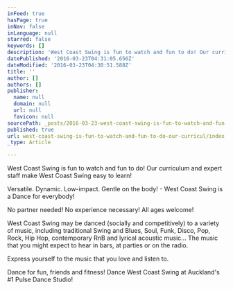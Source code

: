 ```yaml
---
inFeed: true
hasPage: true
inNav: false
inLanguage: null
starred: false
keywords: []
description: 'West Coast Swing is fun to watch and fun to do! Our curriculum and expert staff make West Coast Swing easy to learn!'
datePublished: '2016-03-23T04:31:05.656Z'
dateModified: '2016-03-23T04:30:51.588Z'
title: ''
author: []
authors: []
publisher:
  name: null
  domain: null
  url: null
  favicon: null
sourcePath: _posts/2016-03-23-west-coast-swing-is-fun-to-watch-and-fun-to-do-our-curricul.md
published: true
url: west-coast-swing-is-fun-to-watch-and-fun-to-do-our-curricul/index.html
_type: Article

---
```

West Coast Swing is fun to watch and fun to do! Our curriculum and expert staff make West Coast Swing easy to learn!

Versatile. Dynamic. Low-impact. Gentle on the body! - West Coast Swing is a Dance for everybody!

No partner needed! No experience necessary! All ages welcome!

West Coast Swing may be danced (socially and competitively) to a variety of music, including traditional Swing and Blues, Soul, Funk, Disco, Pop, Rock, Hip Hop, contemporary RnB and lyrical acoustic music... The music that you might expect to hear in bars, at parties or on the radio.

Express yourself to the music that you love and listen to.

Dance for fun, friends and fitness! Dance West Coast Swing at Auckland's \#1 Pulse Dance Studio!